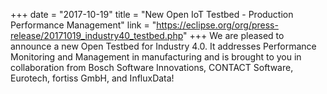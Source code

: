 +++
date = "2017-10-19"
title = "New Open IoT Testbed - Production Performance Management"
link = "https://eclipse.org/org/press-release/20171019_industry40_testbed.php"
+++
We are pleased to announce a new Open Testbed for Industry 4.0. It addresses Performance Monitoring and Management in manufacturing and is brought to you in collaboration from Bosch Software Innovations, CONTACT Software, Eurotech, fortiss GmbH, and InfluxData!